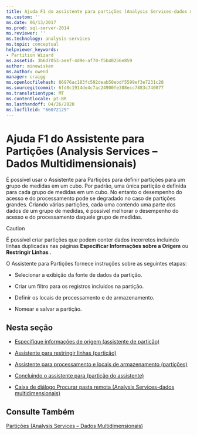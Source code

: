 ```yaml
---
title: Ajuda F1 do assistente para partições (Analysis Services-dados multidimensionais) | Microsoft Docs
ms.custom: ''
ms.date: 06/13/2017
ms.prod: sql-server-2014
ms.reviewer: ''
ms.technology: analysis-services
ms.topic: conceptual
helpviewer_keywords:
- Partition Wizard
ms.assetid: 3b6d7053-aeef-4d9e-af70-f5b40256e859
author: minewiskan
ms.author: owend
manager: craigg
ms.openlocfilehash: 86976ac183fc592deab50ebdf5599ef3e7231c28
ms.sourcegitcommit: 6fd8c1914de4c7ac24900fe388ecc7883c740077
ms.translationtype: MT
ms.contentlocale: pt-BR
ms.lasthandoff: 04/26/2020
ms.locfileid: "66072129"
---
```

# <a name="partition-wizard-f1-help-analysis-services---multidimensional-data"></a>Ajuda F1 do Assistente para Partições (Analysis Services – Dados Multidimensionais)
  É possível usar o Assistente para Partições para definir partições para um grupo de medidas em um cubo. Por padrão, uma única partição é definida para cada grupo de medidas em um cubo. No entanto o desempenho do acesso e do processamento pode se degradado no caso de partições grandes. Criando várias partições, cada uma contendo uma parte dos dados de um grupo de medidas, é possível melhorar o desempenho do acesso e do processamento daquele grupo de medidas.  
  
> [!CAUTION]  
>  É possível criar partições que podem conter dados incorretos incluindo linhas duplicadas nas páginas **Especificar Informações sobre a Origem** ou **Restringir Linhas** .  
  
 O Assistente para Partições fornece instruções sobre as seguintes etapas:  
  
-   Selecionar a exibição da fonte de dados da partição.  
  
-   Criar um filtro para os registros incluídos na partição.  
  
-   Definir os locais de processamento e de armazenamento.  
  
-   Nomear e salvar a partição.  
  
## <a name="in-this-section"></a>Nesta seção  
  
-   [Especifique informações de origem &#40;assistente de partição&#41;](specify-source-information-partition-wizard.md)  
  
-   [Assistente para restringir linhas &#40;partição&#41;](restrict-rows-partition-wizard.md)  
  
-   [Assistente para processamento e locais de armazenamento &#40;partições&#41;](processing-and-storage-locations-partition-wizard.md)  
  
-   [Concluindo o assistente para &#40;partição do assistente&#41;](completing-the-wizard-partition-wizard.md)  
  
-   [Caixa de diálogo Procurar pasta remota &#40;Analysis Services-dados multidimensionais&#41;](browse-for-remote-folder-dialog-box-analysis-services-multidimensional-data.md)  
  
## <a name="see-also"></a>Consulte Também  
 [Partições &#40;Analysis Services – Dados Multidimensionais&#41;](multidimensional-models-olap-logical-cube-objects/partitions-analysis-services-multidimensional-data.md)  
  
  
